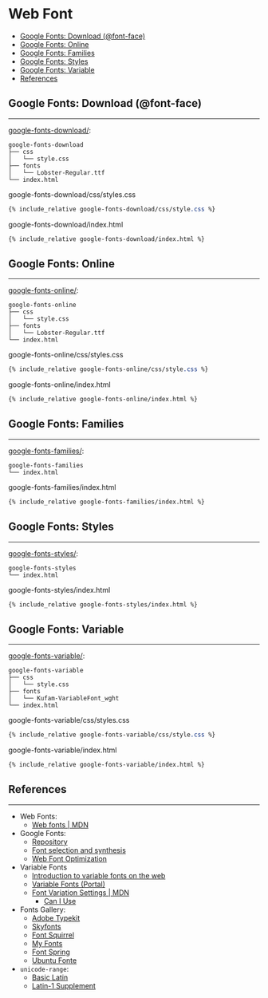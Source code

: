 # Web Font

- [Google Fonts: Download (@font-face)](#google-fonts-download-font-face)
- [Google Fonts: Online](#google-fonts-online)
- [Google Fonts: Families](#google-fonts-families)
- [Google Fonts: Styles](#google-fonts-styles)
- [Google Fonts: Variable](#google-fonts-variable)
- [References](#references)

## Google Fonts: Download (@font-face)

---

[google-fonts-download/](google-fonts-download/):
```
google-fonts-download
├── css
│   └── style.css
├── fonts
│   └── Lobster-Regular.ttf
└── index.html
```

google-fonts-download/css/styles.css
```css
{% include_relative google-fonts-download/css/style.css %}
```

google-fonts-download/index.html
```html
{% include_relative google-fonts-download/index.html %}
```

## Google Fonts: Online

---

[google-fonts-online/](google-fonts-online/):
```
google-fonts-online
├── css
│   └── style.css
├── fonts
│   └── Lobster-Regular.ttf
└── index.html
```

google-fonts-online/css/styles.css
```css
{% include_relative google-fonts-online/css/style.css %}
```

google-fonts-online/index.html
```html
{% include_relative google-fonts-online/index.html %}
```

## Google Fonts: Families

---

[google-fonts-families/](google-fonts-families/):
```
google-fonts-families
└── index.html
```

google-fonts-families/index.html
```html
{% include_relative google-fonts-families/index.html %}
```

## Google Fonts: Styles

---

[google-fonts-styles/](google-fonts-styles/):
```
google-fonts-styles
└── index.html
```

google-fonts-styles/index.html
```html
{% include_relative google-fonts-styles/index.html %}
```

## Google Fonts: Variable

---

[google-fonts-variable/](google-fonts-variable/):
```
google-fonts-variable
├── css
│   └── style.css
├── fonts
│   └── Kufam-VariableFont_wght
└── index.html
```

google-fonts-variable/css/styles.css
```css
{% include_relative google-fonts-variable/css/style.css %}
```

google-fonts-variable/index.html
```html
{% include_relative google-fonts-variable/index.html %}
```

## References

---

- Web Fonts:
  - [Web fonts \| MDN](https://developer.mozilla.org/en-US/docs/Learn/CSS/Styling_text/Web_fonts)
- Google Fonts:
  - [Repository](https://fonts.google.com)
  - [Font selection and synthesis](https://developers.google.com/web/fundamentals/performance/optimizing-content-efficiency/webfont-optimization#font_selection_and_synthesis)
  - [Web Font Optimization](https://developers.google.com/web/fundamentals/performance/optimizing-content-efficiency/webfont-optimization)
- Variable Fonts
  - [Introduction to variable fonts on the web](https://web.dev/variable-fonts/)
  - [Variable Fonts (Portal)](https://v-fonts.com/)
  - [Font Variation Settings \| MDN](https://developer.mozilla.org/en-US/docs/Web/CSS/font-variation-settings)
    - [Can I Use](https://caniuse.com/?search=font-variation-settings)
- Fonts Gallery:
  - [Adobe Typekit](https://typekit.com)
  - [Skyfonts](https://skyfonts.com)
  - [Font Squirrel](https://www.fontsquirrel.com/)
  - [My Fonts](https://www.myfonts.com)
  - [Font Spring](https://www.fontspring.com)
  - [Ubuntu Fonte](https://design.ubuntu.com/font/)
- `unicode-range`:
  - [Basic Latin](https://codepoints.net/basic_latin)
  - [Latin-1 Supplement](https://codepoints.net/latin-1_supplement)
